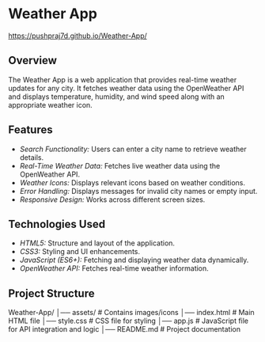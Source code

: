 # Weather App
https://pushpraj7d.github.io/Weather-App/

## Overview
The Weather App is a web application that provides real-time weather updates for any city. It fetches weather data using the OpenWeather API and displays temperature, humidity, and wind speed along with an appropriate weather icon.

## Features
- *Search Functionality:* Users can enter a city name to retrieve weather details.
- *Real-Time Weather Data:* Fetches live weather data using the OpenWeather API.
- *Weather Icons:* Displays relevant icons based on weather conditions.
- *Error Handling:* Displays messages for invalid city names or empty input.
- *Responsive Design:* Works across different screen sizes.

## Technologies Used
- *HTML5:* Structure and layout of the application.
- *CSS3:* Styling and UI enhancements.
- *JavaScript (ES6+):* Fetching and displaying weather data dynamically.
- *OpenWeather API:* Fetches real-time weather information.

## Project Structure

Weather-App/
│── assets/                 # Contains images/icons
│── index.html              # Main HTML file
│── style.css               # CSS file for styling
│── app.js                  # JavaScript file for API integration and logic
│── README.md               # Project documentation
